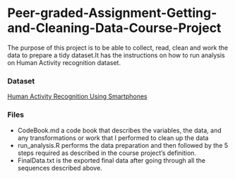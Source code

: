 # Peer-graded-Assignment-Getting-and-Cleaning-Data-Course-Project

The purpose of this project is to be able to collect, read, clean and work the data to prepare a tidy dataset.It has the instructions on how to run analysis on Human Activity recognition dataset.

### Dataset
[Human Activity Recognition Using Smartphones](http://archive.ics.uci.edu/ml/datasets/Human+Activity+Recognition+Using+Smartphones)

### Files
- CodeBook.md a code book that describes the variables, the data, and any transformations or work that I performed to clean up the data
- run_analysis.R performs the data preparation and then followed by the 5 steps required as described in the course project’s definition.
- FinalData.txt is the exported final data after going through all the sequences described above.
